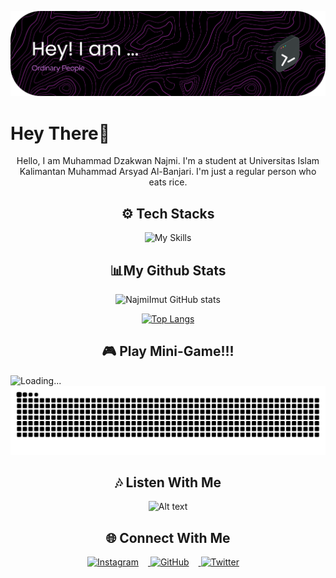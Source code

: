 ![Header](img/p2.png)

<link rel="preconnect" href="https://fonts.googleapis.com">
<link rel="preconnect" href="https://fonts.gstatic.com" crossorigin>
<link href="https://fonts.googleapis.com/css2?family=Poppins:ital,wght@0,100;0,200;0,300;0,400;0,500;0,600;0,700;0,800;0,900;1,100;1,200;1,300;1,400;1,500;1,600;1,700;1,800;1,900&display=swap" rel="stylesheet">

<!-- <style>
  h1,h2,h3,p {
  font-family: 'Poppins', sans-serif;
  text-align: center;
  }
</style> -->


<h1 align="left">Hey There👋</h1>
<p align="center">Hello, I am Muhammad Dzakwan Najmi. I'm a student at Universitas Islam Kalimantan Muhammad Arsyad Al-Banjari. I'm just a regular person who eats rice.</p>

<!-- Stacks -->
<h2 align="center">⚙️ Tech Stacks</h2>

<div align="center">

  ![My Skills](https://go-skill-icons.vercel.app/api/icons?i=html,css,js,ts,react,python,nodejs,vite,tailwindcss,ipfs,mongodb,mysql,llamaindex,linux,bash,wsl,terminal,git,github,notion,canva,figma&titles=true)

</div>



<!-- Stats -->
<h2 align="center">📊My Github Stats</h2>

<div align="center" display="inline-block">

  ![NajmiImut GitHub stats](https://github-readme-stats.vercel.app/api?username=dzakwannajmi&show_icons=true&theme=radical&border_radius=45)

  [![Top Langs](https://github-readme-stats.vercel.app/api/top-langs/?username=dzakwannajmi&layout=pie&theme=radical&border_radius=45)](https://github.com/dzakwannajmi/github-readme-stats)

  <!-- <img src="https://github-readme-activity-graph.vercel.app/graph?username=dzakwannajmi&radius=16&theme=redical&area=true&order=5" height="300" alt="activity-graph graph"  /> -->
</div>

<!-- Mini Games -->
<h2 align="center">🎮 Play Mini-Game!!!</h2>
<picture>
  <source media="(prefers-color-scheme: dark)" srcset="https://raw.githubusercontent.com/dzakwannajmi/dzakwannajmi/output/pacman-contribution-graph-dark.svg">
  <source media="(prefers-color-scheme: light)" srcset="https://raw.githubusercontent.com/dzakwannajmi/dzakwannajmi/output/pacman-contribution-graph.svg">
</picture>

<img alt="Loading..." src="https://raw.githubusercontent.com/dzakwannajmi/dzakwannajmi/output/pacman-contribution-graph.svg">
<img src="https://raw.githubusercontent.com/dzakwannajmi/dzakwannajmi/output/snake.svg" alt="Snake animation" />

<!-- Music -->
<h2 align="center">🎶 Listen With Me</h2>

<div align="center">

  ![Alt text](https://spotify-recently-played-readme.vercel.app/api?user=ern9k5w0y9wptspn10oviyglh&unique={true|1|on|yes})

</div>

<!-- Social Media -->
<h2 align="center">🌐 Connect With Me</h2>

<p align="center" display="inline-block">
  <a href="https://www.instagram.com/dzkwn23">
    <img src="https://skillicons.dev/icons?i=instagram" alt="Instagram" width="45" height="45" style="margin-right: 15px;" />
  </a>
  <a href="https://github.com/dzakwannajmi">
    <img src="https://skillicons.dev/icons?i=github" alt="GitHub" width="45" height="45" style="margin-right: 15px;"/>
  </a>
  <a href="https://twitter.com">
    <img src="https://skillicons.dev/icons?i=twitter" alt="Twitter" width="45" height="45" style="margin-right: 15px;"/>
  </a>
</p>

<!-- Other -->